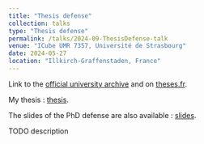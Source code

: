 ```yaml
---
title: "Thesis defense"
collection: talks
type: "Thesis defense"
permalink: /talks/2024-09-ThesisDefense-talk
venue: "ICube UMR 7357, Université de Strasbourg"
date: 2024-05-27
location: "Illkirch-Graffenstaden, France"
---
```


Link to the [official university archive](https://theses.unistra.fr/search/notice/view/2024STRAD018) and on [theses.fr](https://theses.unistra.fr/search/notice/view/2024STRAD018).

My thesis : [thesis](/files/2024-ThesisRP-paper.pdf).

The slides of the PhD defense are also available : [slides](/files/2024-ThesisDefenseRP-slides.pdf).

TODO description
